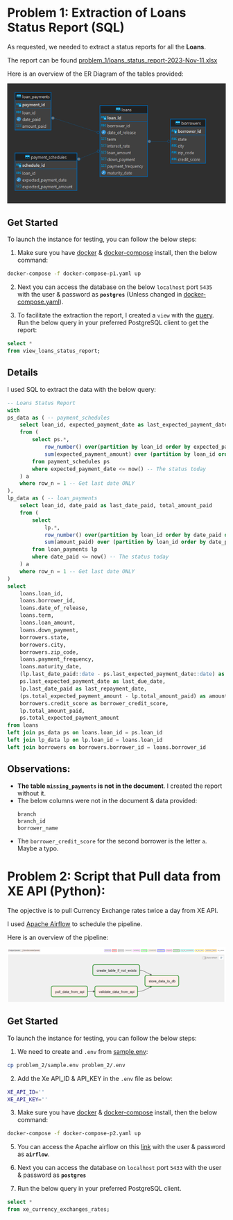 # Problem 1: Extraction of Loans Status Report (SQL)
As requested, we needed to extract a status reports for all the **Loans**.

The report can be found [problem_1/loans_status_report-2023-Nov-11.xlsx]("problem_1/loans_status_report-2023-Nov-11.xlsx")

Here is an overview of the ER Diagram of the tables provided:

![ER Diagram](docs/problem1-ER_Diagram.png)


## Get Started
To launch the instance for testing, you can follow the below steps:

1. Make sure you have [docker](https://www.docker.com/) & [docker-compose](https://docs.docker.com/compose/)  install, then the below command:
```bash
docker-compose -f docker-compose-p1.yaml up
```

2.  Next you can access the database on the below `localhost` port `5435` with the user & password as **`postgres`** (Unless changed in [docker-compose.yaml](docker-compose-p1.yaml)).

3. To facilitate the extraction the report, I created a `view` with the [query](problem_1/sql/solution.sql). Run the below query in your preferred PostgreSQL client to get the report:
```sql
select *
from view_loans_status_report;
```

## Details
I used SQL to extract the data with the below query:
```sql
-- Loans Status Report
with
ps_data as ( -- payment_schedules
	select loan_id, expected_payment_date as last_expected_payment_date, total_expected_payment_amount
	from (
		select ps.*,
			row_number() over(partition by loan_id order by expected_payment_date desc) as row_n,
			sum(expected_payment_amount) over (partition by loan_id order by expected_payment_date) as total_expected_payment_amount
		from payment_schedules ps
		where expected_payment_date <= now() -- The status today 
	) a
	where row_n = 1 -- Get last date ONLY
),
lp_data as ( -- loan_payments
	select loan_id, date_paid as last_date_paid, total_amount_paid
	from (
		select 
			lp.*,
			row_number() over(partition by loan_id order by date_paid desc) as row_n,
			sum(amount_paid) over (partition by loan_id order by date_paid) as total_amount_paid
		from loan_payments lp
		where date_paid <= now() -- The status today
	) a
	where row_n = 1 -- Get last date ONLY
)
select 
	loans.loan_id,
	loans.borrower_id,
	loans.date_of_release,
	loans.term,
	loans.loan_amount,
	loans.down_payment,
	borrowers.state,
	borrowers.city,
	borrowers.zip_code,
	loans.payment_frequency,
	loans.maturity_date,
	(lp.last_date_paid::date - ps.last_expected_payment_date::date) as current_days_past_due,
	ps.last_expected_payment_date as last_due_date,
	lp.last_date_paid as last_repayment_date,
	(ps.total_expected_payment_amount - lp.total_amount_paid) as amount_at_risk,
	borrowers.credit_score as borrower_credit_score,
	lp.total_amount_paid,
	ps.total_expected_payment_amount
from loans 
left join ps_data ps on loans.loan_id = ps.loan_id
left join lp_data lp on lp.loan_id = loans.loan_id
left join borrowers on borrowers.borrower_id = loans.borrower_id
```

## Observations:
- **The table `missing_payments` is not in the document**. I created the report without it.
- The below columns were not in the document & data provided:
  ```
  branch
  branch_id
  borrower_name  
  ```
- The `borrower_credit_score` for the second borrower is the letter `a`. Maybe a typo.


# Problem 2: Script that Pull data from XE API (Python):
The opjective is to pull Currency Exchange rates twice a day from XE API. 

I used [Apache Airflow](https://airflow.apache.org) to schedule the pipeline.

Here is an overview of the pipeline:

![ER Diagram](docs/problem2-Aiflow_Pipeline.png)

## Get Started
To launch the instance for testing, you can follow the below steps:

1. We need to create and `.env` from [sample.env](./sample.env):
```bash
cp problem_2/sample.env problem_2/.env
```
2. Add the Xe API_ID & API_KEY in the `.env` file as below:
```bash
XE_API_ID=''
XE_API_KEY=''
```

3. Make sure you have [docker](https://www.docker.com/) & [docker-compose](https://docs.docker.com/compose/)  install, then the below command:
```bash
docker-compose -f docker-compose-p2.yaml up
```

5. You can access the Apache airflow on this [link](http://localhost:8080) with the user & password as **`airflow`**.

6. Next you can access the database on `localhost` port `5433` with the user & password as **`postgres`** 

7. Run the below query in your preferred PostgreSQL client.
```sql
select *
from xe_currency_exchanges_rates;
```

